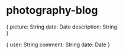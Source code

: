 # photography-blog

{
    picture: String
    date: Date
    description: String    
}

{
    user: String
    comment: String
    date: Date
}
